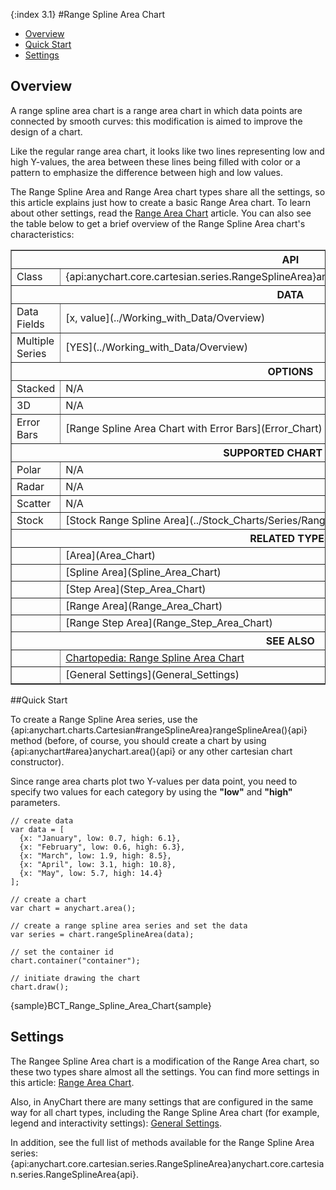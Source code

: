 {:index 3.1}
#Range Spline Area Chart

* [Overview](#overview)
* [Quick Start](#quick_start)
* [Settings](#settings)

## Overview

A range spline area chart is a range area chart in which data points are connected by smooth curves: this modification is aimed to improve the design of a chart.

Like the regular range area chart, it looks like two lines representing low and high Y-values, the area between these lines being filled with color or a pattern to emphasize the difference between high and low values.

The Range Spline Area and Range Area chart types share all the settings, so this article explains just how to create a basic Range Area chart. To learn about other settings, read the [Range Area Chart](Range_Area_Chart) article. You can also see the table below to get a brief overview of the Range Spline Area chart's characteristics:

<table border="1" class="seriesTABLE">
<tr><th colspan=2>API</th></tr>
<tr><td>Class</td><td>{api:anychart.core.cartesian.series.RangeSplineArea}anychart.core.cartesian.series.RangeSplineArea{api}</td></tr>
<tr><th colspan=2>DATA</th></tr>
<tr><td>Data Fields</td><td>[x, value](../Working_with_Data/Overview)</td></tr>
<tr><td>Multiple Series</td><td>[YES](../Working_with_Data/Overview)</td></tr>
<tr><th colspan=2>OPTIONS</th></tr>
<tr><td>Stacked</td><td>N/A</td></tr>
<tr><td>3D</td><td>N/A</td></tr>
<tr><td>Error Bars</td><td>[Range Spline Area Chart with Error Bars](Error_Chart)</td></tr>
<tr><th colspan=2>SUPPORTED CHART PLOTS</th></tr>
<tr><td>Polar</td><td>N/A</td></tr>
<tr><td>Radar</td><td>N/A</td></tr>
<tr><td>Scatter</td><td>N/A</td></tr>
<tr><td>Stock</td><td>[Stock Range Spline Area](../Stock_Charts/Series/Range_Spline_Area)</td></tr>
<tr><th colspan=2>RELATED TYPES</th></tr>
<tr><td></td><td>[Area](Area_Chart)</td></tr>
<tr><td></td><td>[Spline Area](Spline_Area_Chart)</td></tr>
<tr><td></td><td>[Step Area](Step_Area_Chart)</td></tr>
<tr><td></td><td>[Range Area](Range_Area_Chart)</td></tr>
<tr><td></td><td>[Range Step Area](Range_Step_Area_Chart)</td></tr>
<tr><th colspan=2>SEE ALSO</th></tr>
<tr><td></td><td><a href="http://www.anychart.com/chartopedia/chart-types/range-splinearea-chart/" target="_blank">Chartopedia: Range Spline Area Chart</a></td></tr>
<tr><td></td><td>[General Settings](General_Settings)</td></tr>
</table>

##Quick Start

To create a Range Spline Area series, use the {api:anychart.charts.Cartesian#rangeSplineArea}rangeSplineArea(){api} method (before, of course, you should create a chart by using {api:anychart#area}anychart.area(){api} or any other cartesian chart constructor).

Since range area charts plot two Y-values per data point, you need to specify two values for each category by using the <strong>"low"</strong> and <strong>"high"</strong> parameters. 

```
// create data
var data = [
  {x: "January", low: 0.7, high: 6.1},
  {x: "February", low: 0.6, high: 6.3},
  {x: "March", low: 1.9, high: 8.5},
  {x: "April", low: 3.1, high: 10.8},
  {x: "May", low: 5.7, high: 14.4}
];

// create a chart
var chart = anychart.area();

// create a range spline area series and set the data
var series = chart.rangeSplineArea(data);

// set the container id
chart.container("container");

// initiate drawing the chart
chart.draw();
```

{sample}BCT\_Range\_Spline\_Area\_Chart{sample}

## Settings

The Rangee Spline Area chart is a modification of the Range Area chart, so these two types share almost all the settings. You can find more settings in this article: [Range Area Chart](Range_Area_Chart).

Also, in AnyChart there are many settings that are configured in the same way for all chart types, including the Range Spline Area chart (for example, legend and interactivity settings): [General Settings](General_Settings).

In addition, see the full list of methods available for the Range Spline Area series: {api:anychart.core.cartesian.series.RangeSplineArea}anychart.core.cartesian.series.RangeSplineArea{api}.